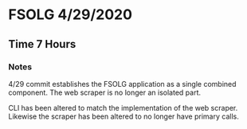 # FSOLG 4/29/2020
## Time 7 Hours

### Notes
4/29 commit establishes the FSOLG application as a single combined component. The web scraper is no longer an isolated part.

CLI has been altered to match the implementation of the web scraper. Likewise the scraper has been altered to no longer have primary calls.
